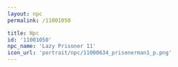 ```yaml
---
layout: npc
permalink: /11001050

title: Npc
id: '11001050'
npc_name: 'Lazy Prisoner 11'
icon_url: 'portrait/npc/11000634_prisonerman1_p.png'
---
```

